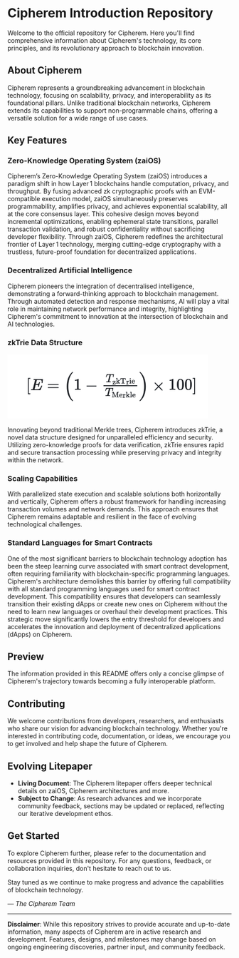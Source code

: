 # Cipherem Introduction Repository

Welcome to the official repository for Cipherem. Here you'll find comprehensive information about Cipherem's technology, its core principles, and its revolutionary approach to blockchain innovation.

## About Cipherem

Cipherem represents a groundbreaking advancement in blockchain technology, focusing on scalability, privacy, and interoperability as its foundational pillars. Unlike traditional blockchain networks, Cipherem extends its capabilities to support non-programmable chains, offering a versatile solution for a wide range of use cases.

## Key Features

### Zero-Knowledge Operating System (zaiOS)

Cipherem’s Zero-Knowledge Operating System (zaiOS) introduces a paradigm shift in how Layer 1 blockchains handle computation, privacy, and throughput. By fusing advanced zk cryptographic proofs with an EVM-compatible execution model, zaiOS simultaneously preserves programmability, amplifies privacy, and achieves exponential scalability, all at the core consensus layer. This cohesive design moves beyond incremental optimizations, enabling ephemeral state transitions, parallel transaction validation, and robust confidentiality without sacrificing developer flexibility. Through zaiOS, Cipherem redefines the architectural frontier of Layer 1 technology, merging cutting-edge cryptography with a trustless, future-proof foundation for decentralized applications.

### Decentralized Artificial Intelligence

Cipherem pioneers the integration of decentralised intelligence, demonstrating a forward-thinking approach to blockchain management. Through automated detection and response mechanisms, AI will play a vital role in maintaining network performance and integrity, highlighting Cipherem's commitment to innovation at the intersection of blockchain and AI technologies.

### zkTrie Data Structure

![Equation](zkTrie%20equation.png)



Innovating beyond traditional Merkle trees, Cipherem introduces zkTrie, a novel data structure designed for unparalleled efficiency and security. Utilizing zero-knowledge proofs for data verification, zkTrie ensures rapid and secure transaction processing while preserving privacy and integrity within the network.

### Scaling Capabilities

With parallelized state execution and scalable solutions both horizontally and vertically, Cipherem offers a robust framework for handling increasing transaction volumes and network demands. This approach ensures that Cipherem remains adaptable and resilient in the face of evolving technological challenges.

### Standard Languages for Smart Contracts

One of the most significant barriers to blockchain technology adoption has been the steep learning curve associated with smart contract development, often requiring familiarity with blockchain-specific programming languages. Cipherem's architecture demolishes this barrier by offering full compatibility with all standard programming languages used for smart contract development. This compatibility ensures that developers can seamlessly transition their existing dApps or create new ones on Cipherem without the need to learn new languages or overhaul their development practices. This strategic move significantly lowers the entry threshold for developers and accelerates the innovation and deployment of decentralized applications (dApps) on Cipherem.

## Preview

The information provided in this README offers only a concise glimpse of Cipherem's trajectory towards becoming a fully interoperable platform.

## Contributing

We welcome contributions from developers, researchers, and enthusiasts who share our vision for advancing blockchain technology. Whether you're interested in contributing code, documentation, or ideas, we encourage you to get involved and help shape the future of Cipherem.

## Evolving Litepaper
- **Living Document**: The Cipherem litepaper offers deeper technical details on zaiOS, Cipherem architectures and more.  
- **Subject to Change**: As research advances and we incorporate community feedback, sections may be updated or replaced, reflecting our iterative development ethos.

## Get Started

To explore Cipherem further, please refer to the documentation and resources provided in this repository. For any questions, feedback, or collaboration inquiries, don't hesitate to reach out to us.

Stay tuned as we continue to make progress and advance the capabilities of blockchain technology.


*— The Cipherem Team*

---
**Disclaimer**: While this repository strives to provide accurate and up-to-date information, many aspects of Cipherem are in active research and development. Features, designs, and milestones may change based on ongoing engineering discoveries, partner input, and community feedback.


